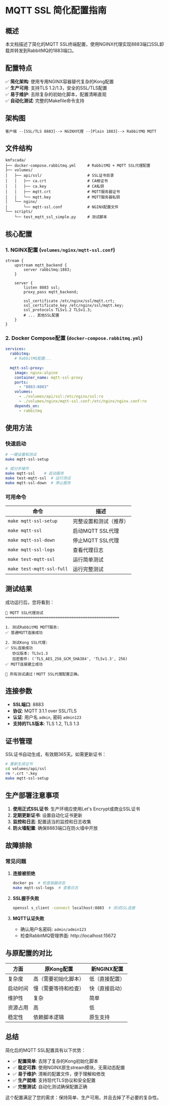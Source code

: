 # MQTT SSL 简化配置指南

## 概述

本文档描述了简化的MQTT SSL终端配置，使用NGINX代理实现8883端口SSL卸载并转发到RabbitMQ的1883端口。

## 配置特点

✅ **简化架构**: 使用专用NGINX容器替代复杂的Kong配置  
✅ **生产可用**: 支持TLS 1.2/1.3，安全的SSL/TLS配置  
✅ **易于维护**: 去除复杂的初始化脚本，配置清晰直观  
✅ **自动化测试**: 完整的Makefile命令支持  

## 架构图

```
客户端 --[SSL/TLS 8883]--> NGINX代理 --[Plain 1883]--> RabbitMQ MQTT
```

## 文件结构

```
kmfscada/
├── docker-compose.rabbitmq.yml     # RabbitMQ + MQTT SSL代理配置
├── volumes/
│   ├── api/ssl/                    # SSL证书目录
│   │   ├── ca.crt                  # CA根证书
│   │   ├── ca.key                  # CA私钥
│   │   ├── mqtt.crt                # MQTT服务器证书
│   │   └── mqtt.key                # MQTT服务器私钥
│   └── nginx/
│       └── mqtt-ssl.conf           # NGINX配置文件
└── scripts/
    └── test_mqtt_ssl_simple.py     # 测试脚本
```

## 核心配置

### 1. NGINX配置 (`volumes/nginx/mqtt-ssl.conf`)

```nginx
stream {
    upstream mqtt_backend {
        server rabbitmq:1883;
    }
    
    server {
        listen 8883 ssl;
        proxy_pass mqtt_backend;
        
        ssl_certificate /etc/nginx/ssl/mqtt.crt;
        ssl_certificate_key /etc/nginx/ssl/mqtt.key;
        ssl_protocols TLSv1.2 TLSv1.3;
        # ... 其他SSL配置
    }
}
```

### 2. Docker Compose配置 (`docker-compose.rabbitmq.yml`)

```yaml
services:
  rabbitmq:
    # RabbitMQ配置...
    
  mqtt-ssl-proxy:
    image: nginx:alpine
    container_name: mqtt-ssl-proxy
    ports:
      - "8883:8883"
    volumes:
      - ./volumes/api/ssl:/etc/nginx/ssl:ro
      - ./volumes/nginx/mqtt-ssl.conf:/etc/nginx/nginx.conf:ro
    depends_on:
      - rabbitmq
```

## 使用方法

### 快速启动

```bash
# 一键设置和测试
make mqtt-ssl-setup

# 或分步操作
make mqtt-ssl    # 启动服务
make test-mqtt-ssl  # 运行测试
make mqtt-ssl-down  # 停止服务
```

### 可用命令

| 命令 | 描述 |
|------|------|
| `make mqtt-ssl-setup` | 完整设置和测试（推荐） |
| `make mqtt-ssl` | 启动MQTT SSL代理 |
| `make mqtt-ssl-down` | 停止MQTT SSL代理 |
| `make mqtt-ssl-logs` | 查看代理日志 |
| `make test-mqtt-ssl` | 运行简单测试 |
| `make test-mqtt-ssl-full` | 运行完整测试 |

## 测试结果

成功运行后，您将看到：

```
🧪 MQTT SSL代理测试
==================================================

1. 测试RabbitMQ MQTT服务:
✅ 普通MQTT连接成功

2. 测试Kong SSL代理:
✅ SSL连接成功
   协议版本: TLSv1.3
   加密套件: ('TLS_AES_256_GCM_SHA384', 'TLSv1.3', 256)
✅ MQTT连接建立成功

🎉 所有测试通过！MQTT SSL代理配置正确。
```

## 连接参数

- **SSL端口**: 8883
- **协议**: MQTT 3.1.1 over SSL/TLS
- **认证**: 用户名 `admin`, 密码 `admin123`
- **支持的TLS版本**: TLS 1.2, TLS 1.3

## 证书管理

SSL证书自动生成，有效期365天。如需更新证书：

```bash
# 重新生成证书
cd volumes/api/ssl
rm *.crt *.key
make mqtt-ssl-setup
```

## 生产部署注意事项

1. **使用正式SSL证书**: 生产环境应使用Let's Encrypt或商业SSL证书
2. **定期更新证书**: 设置自动化证书更新
3. **监控和日志**: 配置适当的监控和日志收集
4. **防火墙配置**: 确保8883端口在防火墙中开放

## 故障排除

### 常见问题

1. **连接被拒绝**
   ```bash
   docker ps  # 检查容器状态
   make mqtt-ssl-logs  # 查看日志
   ```

2. **SSL握手失败**
   ```bash
   openssl s_client -connect localhost:8883  # 测试SSL连接
   ```

3. **MQTT认证失败**
   - 确认用户名密码: `admin/admin123`
   - 检查RabbitMQ管理界面: http://localhost:15672

## 与原配置的对比

| 方面 | 原Kong配置 | 新NGINX配置 |
|------|------------|-------------|
| 复杂度 | 高（需要初始化脚本） | 低（直接配置） |
| 启动时间 | 慢（需要等待和检查） | 快（直接启动） |
| 维护性 | 复杂 | 简单 |
| 资源占用 | 高 | 低 |
| 稳定性 | 依赖脚本逻辑 | 原生支持 |

## 总结

简化后的MQTT SSL配置具有以下优势：

- ✅ **配置简单**: 去除了复杂的Kong初始化脚本
- ✅ **稳定可靠**: 使用NGINX原生stream模块，无需动态配置
- ✅ **易于维护**: 清晰的配置文件，便于理解和修改
- ✅ **生产就绪**: 支持现代TLS协议和安全配置
- ✅ **完整测试**: 自动化测试确保配置正确

这个配置满足了您的需求：保持简单、生产可用，并且去掉了不必要的复杂性。
